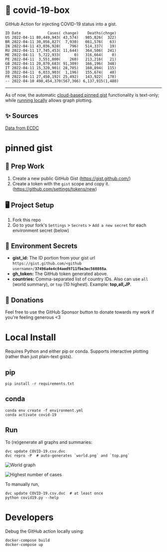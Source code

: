 # 🏥 covid-19-box

GitHub Action for injecting COVID-19 status into a gist.

```
ID Date            Cases( change)    Deaths(chnge)
US 2022-04-11 80,449,943( 43,574)   985,826(  322)
BR 2022-04-11 30,056,827(  7,930)   661,576(   63)
IN 2022-04-11 43,036,928(    796)   514,337(   19)
RU 2022-04-11 17,745,453( 11,644)   364,506(  241)
ME 2022-04-11  5,722,933(      0)   316,664(    0)
PE 2022-04-11  3,551,800(    260)   213,216(   21)
GB 2022-04-11 20,870,683( 91,309)   166,196(  348)
IT 2022-04-11 15,320,901( 28,705)   160,894(  115)
ID 2022-04-11  6,033,903(  1,196)   155,674(   48)
FR 2022-04-11 27,450,192( 25,492)   143,922(  178)
-- 2022-04-10 498,454,370(567,366) 6,137,915(1,480)
```

---

As of now, the automatic [cloud-based pinned gist](#pinned-gist) functionality is text-only;
while [running locally](#local-install) allows graph plotting.

## ✨ Sources

[Data from ECDC](https://www.ecdc.europa.eu/en/publications-data/download-todays-data-geographic-distribution-covid-19-cases-worldwide)

# pinned gist

## 🎒 Prep Work
1. Create a new public GitHub Gist (https://gist.github.com/)
1. Create a token with the `gist` scope and copy it. (https://github.com/settings/tokens/new)

## 🖥 Project Setup
1. Fork this repo
1. Go to your fork's `Settings` > `Secrets` > `Add a new secret` for each environment secret (below)

## 🤫 Environment Secrets
- **gist_id:** The ID portion from your gist url `https://gist.github.com/<github username>/`**`37496a4e4c84aed9711fbe3ec560888a`**.
- **gh_token:** The GitHub token generated above.
- **countries:** Comma-separated list of country IDs. Also can use `all` (world summary), or `top` (10 highest). Example: **top,all,JP**.

## 💸 Donations

Feel free to use the GitHub Sponsor button to donate towards my work if you're feeling generous <3

# Local Install

Requires Python and either pip or conda. Supports interactive plotting (rather than just plain-text gists).

## pip

```
pip install -r requirements.txt
```

## conda

```
conda env create -f environment.yml
conda activate covid-19
```

## Run

To (re)generate all graphs and summaries:

```
dvc update COVID-19.csv.dvc
dvc repro -P  # auto-generates `world.png` and `top.png`
```

![World graph](world.png)

![Highest number of cases](top.png)

To manually run,

```
dvc update COVID-19.csv.dvc  # at least once
python covid19.py --help
```

# Developers

Debug the GitHub action locally using:

```
docker-compose build
docker-compose up
```
